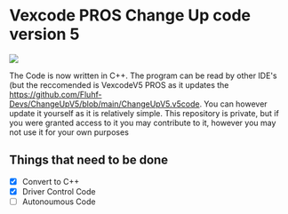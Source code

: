 # Vexcode PROS Change Up code version 5

![](https://i.ytimg.com/vi/Hxs0q9UoMDQ/maxresdefault.jpg)

The Code is now written in C++. The program can be read by other IDE's (but the reccomended is VexcodeV5 PROS as it updates the https://github.com/Fluhf-Devs/ChangeUpV5/blob/main/ChangeUpV5.v5code. You can however update it yourself as it is relatively simple. This repository is private, but if you were granted access to it you may contribute to it, however you may not use it for your own purposes

## Things that need to be done

- [X] Convert to C++
- [X] Driver Control Code
- [ ] Autonoumous Code
